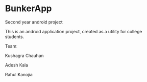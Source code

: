 # BunkerApp
Second year android project


This is an android application project, created as a utility for college students.

Team:

Kushagra Chauhan

Adesh Kala

Rahul Kanojia

